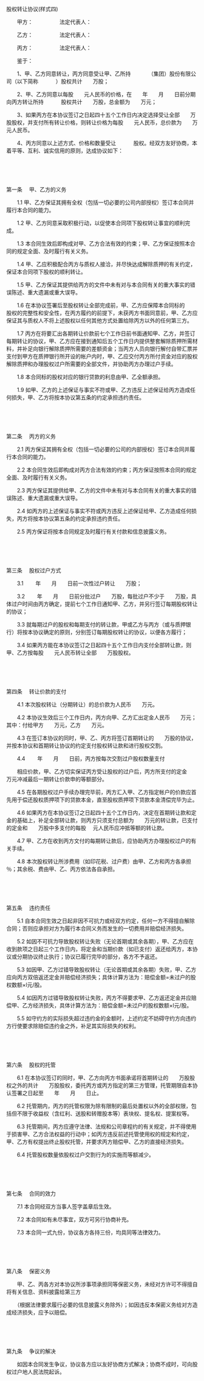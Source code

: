 



股权转让协议(样式四)



 

　　甲方：　　　　　法定代表人：

　　乙方：　　　　　法定代表人：

　　丙方：　　　　　法定代表人：　　

　　鉴于：

　　1、甲、乙方同意转让，丙方同意受让甲、乙所持　　　 （集团）股份有限公司（以下简称　　　 ）股权共计　　万股；

　　2、甲、乙方同意以每股　　元人民币的价格，在　　年　　月　　日前分期向丙方转让所持　　　 股权共计　　万股，总金额为　　万元；

　　3、如果丙方在本协议签订之日起四十五个工作日内决定选择受让全部　　万股股权，并支付所有转让价格，则转让价格为每股　　元人民币，总价款为　　万元人民币。

　　4、丙方同意以上述方式、价格和数量受让　　　 股权。经双方友好协商，本着平等、互利、诚实信用的原则，达成协议如下：

　　

　　

第一条
　甲、乙方的义务

　　1.1 甲、乙方保证其拥有全权（包括一切必要的公司内部授权）签订本合同并履行本合同的能力。

　　1.2 甲、乙方同意采取积极行动，以促使本合同项下股权转让事宜的顺利完成。

　　1.3 本合同生效后即构成对甲、乙方合法有效的约束；甲、乙方保证按照本合同的规定全面、及时履行有关义务。

　　1.4 甲、乙应积极配合丙方与质权人接洽，并尽快达成解除质押的有关约定，保证本合同项下股权的顺利转让。

　　1.5 甲、乙方保证其提供给丙方的文件中未有对与本合同有关的重大事实的错误陈述、重大遗漏或重大误导。

　　1.6 在本协议签署后至股权转让全部完成前，甲、乙方应保障本合同标的　　 股权的完整性和安全性，在丙方履约的前提下，未获丙方书面同意前，甲、乙方应保证其与质权人不将上述股权以任何其他方式处置给除丙方以外的任何第三方。

　　1.7 丙方在将要汇出各期转让价款前七个工作日前书面通知甲、乙方，并签订每期转让的协议，甲、乙方应在接到通知后五个工作日内提供整套解除质押所需材料，并补足向银行解除质押所需要的差额资金；当丙方人员向银行解付自带汇票并支付到甲方在质押银行所开设的帐户内时，甲、乙应交付丙方所付资金对应的股权解除质押和办理股权过户所需要的全部文件，并协助丙方办理过户手续。

　　1.8 本合同标的股权对应的银行贷款的利息由甲、乙全额承担。

　　1.9 如甲、乙方的上述保证与事实不符或甲、乙方违反上述保证给丙方造成任何损失，甲、乙方将按本协议第五条的约定承担违约责任。

　　

　　

第二条
　丙方的义务

　　2.1 丙方保证其拥有全权（包括一切必要的公司的内部授权）签订本合同并履行本合同的能力。

　　2.2 本合同生效后即构成对丙方合法有效的约束；丙方保证按照本合同的规定全面、及时履行有关义务。

　　2.3 丙方保证其提供给甲、乙方的文件中未有对与本合同有关的重大事实的错误陈述、重大遗漏或重大误导。

　　2.4 如丙方的上述保证与事实不符或丙方违反上述保证给甲、乙方造成任何损失，丙方将按本协议第五条的约定承担违约责任。

　　2.5 丙方保证将按本合同规定及时履行有关付款和信息披露义务。

　　

　　

第三条
　股权过户方式

　　3.1　　 年　　月　　日前一次性过户转让　　万股；

　　3.2　　 年　　月　　日前分批过户　　万股，每批过户不少于　　万股，具体过户时间由丙方确定，提前七个工作日通知甲、乙方，并另行签订每期股权转让的协议；

　　3.3 就每期过户的股权和每期支付的转让款，甲或乙方与丙方（或与质押银行）将按本协议确定的原则，分别签订每期股权转让的协议，以便各方履行；

　　3.4 如果丙方能在本协议签订之日起四十五个工作日内支付全部转让款，则甲、乙方按每股　　元人民币转让全部　　万股股权。

　　

　　

第四条
　转让价款的支付

　　4.1 本次股权转让（分期转让）的总价款为人民币　　万元。

　　4.2 本协议生效后三个工作日内，丙方向甲、乙方汇出定金人民币　　万元；其中：付给甲方　　万元，乙方　　万元。

　　4.3 在签订本协议的同时，甲、乙、丙方将签订首期转让的　　万股的协议，并按本协议和首期转让协议的约定支付股权转让款和进行股权交割。

　　4.4　　 年　　月　　日前，丙方按每次交割过户股权数量支付

　　相应价款，甲、乙方切实保证丙方受让股权的过户后，丙方所支付的定金　　万元冲减最后一期转让价款申的等额部分。

　　4.5 在各期股权过户手续办理完毕前，丙方汇入甲、乙方指定帐户的价款应首先用于偿还股权质押项下的贷款本金，直至股权质押项下贷款本金清偿完毕为止。

　　4.6 如果丙方在本协议签订之日起四十五个工作日内，决定在首期转让款和定金的基础上，补足全部转让款，则丙方只须支付总额为　　万元的转让款，已支付的定金和　　万股中多支付的每股　 元人民币应冲抵等额的转让款。

　　4.7 甲、乙方在收到丙方文付的每期转让款后，应协助丙方办理股权过户的有关手续。

　　4.8 本次股权转让所涉费用（如印花税、过户费）由甲、乙方和丙方各承担　　％；其余税、费由甲、乙、丙方依法各自承担。

　　

　　

第五条
　违约责任

　　5.1 自本合同生效之日起非因不可抗力或经双方约定，任何一方不得擅自解除合同；否则应承担对方为履行本合同义务而发生的一切费用并赔偿经济损失。

　　5.2 如因不可抗力导致股权转让失败（无论首期或其余各期），甲、乙方应在收到款项之日起三个工作日内，将定金和当期价款（如已支付）返还给丙方，本协议或分期协议终止执行；协议已履行完毕的部分，各方不予返还。

　　5.3 如因甲、乙方过错导致股权转让（无论首期或其余各期）失败，甲、乙方应向丙方双倍返还定金并赔偿经济损失；具体计算方法为：赔偿金额=未过户的股权数额×l元/股。

　　5.4 如因丙方过错导致股权转让失败，丙方不得要求甲、乙方返还定金并应赔偿甲、乙方经济损失，具体计算方法为：赔偿金额=未过户的股权数额×l元/股。

　　5.5 如守约方的实际损失超过违约金的金额时，上述约定不妨碍守约方向违约方行使要求除赔偿违约金之外，补足其实际损失的权利。

　　

　　

第六条
　股权的托管

　　6.1 在本协议签订的同时，甲、乙方向丙方书面承诺将首期转让的　　万股股权之外的共计　　万股股权，委托丙方或丙方指定的第三方管理，托管期限自本协认签署之日起至　　年　　月　　日止。

　　6.2 托管期内，丙方的托管权限为除有限制的最后处置权以外的全部权限，包括但不限于收益权（含红利、送股和转赠股本等）表块权、提名权、提案权等。

　　6.3 托管期间，丙方应遵守法律、法规和公司章程约的有关规定，并不得使用于损害甲、乙方合法权益的行动中；如丙方违反前述托管使用权的规定和约定，甲、乙方有权提出终止股权托管，并要求丙方赔偿甲、乙方的直接经济损失。

　　6.4 托管股权数量依股权过户交割行为的实施而等额减少。

　　

　　

第七条
　合同的效力

　　7.1 本合同经双方当事人签字盖章后生效。

　　7.2 本合同如有未尽事宜，双方可另行协商补充。

　　7.3 本合同一式九份，协议各方各持三份，均具同等法律效力。

　　

　　

第八条
　保密义务

　　甲、乙、丙各方对本协议所涉事项承担同等保密义务，未经对方许可不得擅自将有关信息、资料披露给第三方

　　（根据法律要求履行必要的信息披露义务除外）；如因违反本保密义务给对方造成经济损失，应予以赔偿。

　　

　　

第九条
　争议的解决

　　如因本合同发生争议，协议各方应以友好协商方式解决；协商不成时，可向股权过户地人民法院起诉。